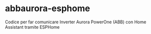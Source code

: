 # abbaurora-esphome
Codice per far comunicare Inverter Aurora PowerOne (ABB) con Home Assistant tramite ESPHome
